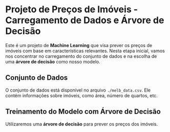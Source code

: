 # Projeto de Preços de Imóveis - Carregamento de Dados e Árvore de Decisão

Este é um projeto de **Machine Learning** que visa prever os preços de imóveis com base em características relevantes. Nesta etapa inicial, vamos nos concentrar no carregamento do conjunto de dados e na escolha de uma **árvore de decisão** como nosso modelo.

## Conjunto de Dados

O conjunto de dados está disponível no arquivo `./melb_data.csv`. Ele contém informações sobre imóveis, como área, número de quartos, etc.


## Treinamento do Modelo com Árvore de Decisão

Utilizaremos uma **árvore de decisão** para prever os preços dos imóveis.

